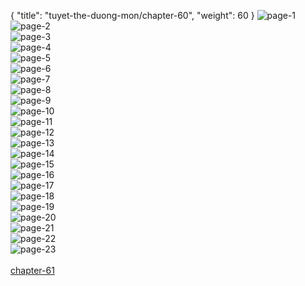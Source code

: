 { "title": "tuyet-the-duong-mon/chapter-60", "weight": 60 }
<img src="tuyet-the-duong-mon_0060_01-a6811fb390305a953a34211b3f671e5d.webp" alt="page-1" origin="http://1.bp.blogspot.com/-TJ7jqasOHoI/VoJvyGJHC_I/AAAAAAAAb4s/rsp-pzlf19s/s320/0001.jpg?imgmax=0"><br/>
<img src="tuyet-the-duong-mon_0060_02-07f3b5d55127ccdca22cfb3e84d7dcca.webp" alt="page-2" origin="http://1.bp.blogspot.com/-T9rNBUC4lQI/VoJvyAIb4wI/AAAAAAAAb4k/nc9IhDWx4dE/s320/0002.jpg?imgmax=0"><br/>
<img src="tuyet-the-duong-mon_0060_03-d90114aaacca43a060390be9efae50df.webp" alt="page-3" origin="http://1.bp.blogspot.com/-VvUR_ceU-I8/VoJvyFzzLmI/AAAAAAAAb4o/tfDifSUVovA/s320/0003.jpg?imgmax=0"><br/>
<img src="tuyet-the-duong-mon_0060_04-70fcdd300f1f330cc64e204a81b0e9c4.webp" alt="page-4" origin="http://1.bp.blogspot.com/-GIUO1uoTcrg/VoJvy6J4jgI/AAAAAAAAb4w/TvM08cZjVfA/s320/0004.jpg?imgmax=0"><br/>
<img src="tuyet-the-duong-mon_0060_05-f547a019642d786f37a334012af5c410.webp" alt="page-5" origin="http://1.bp.blogspot.com/-YuxfBRWTmTM/VoJvzEShoYI/AAAAAAAAb40/7yUrQ_pmrlk/s320/0005.jpg?imgmax=0"><br/>
<img src="tuyet-the-duong-mon_0060_06-83aea4213339ae63608af071a66c4a2b.webp" alt="page-6" origin="http://1.bp.blogspot.com/-VvBCXqpvDjY/VoJvzLnZ03I/AAAAAAAAb44/b8hfDS474nk/s320/0006.jpg?imgmax=0"><br/>
<img src="tuyet-the-duong-mon_0060_07-61a057504bc39b27dbcf3e313a55d78d.webp" alt="page-7" origin="http://1.bp.blogspot.com/-YDQ0jiYK0cs/VoJvzh40vII/AAAAAAAAb5E/CncNLmhSjtg/s320/0007.jpg?imgmax=0"><br/>
<img src="tuyet-the-duong-mon_0060_08-1bc3af9d856cd08b4f200eb444866bed.webp" alt="page-8" origin="http://1.bp.blogspot.com/-M3feIW3jQXc/VoJvztih79I/AAAAAAAAb5I/K0SQHY6Dt4U/s320/0008.jpg?imgmax=0"><br/>
<img src="tuyet-the-duong-mon_0060_09-cbdc5c5f7ce4958ae47caf11f84970f1.webp" alt="page-9" origin="http://1.bp.blogspot.com/-0QDw0_mCukQ/VoJvz-LoXdI/AAAAAAAAb5M/HO3GWfAdk1g/s320/0009.jpg?imgmax=0"><br/>
<img src="tuyet-the-duong-mon_0060_10-ee6d658ff1377e0d3ae7d1e25b8c2c08.webp" alt="page-10" origin="http://1.bp.blogspot.com/-w3OGRBduNT8/VoJv0RtFJYI/AAAAAAAAb5Y/TkWv-F2dyKM/s320/0010.jpg?imgmax=0"><br/>
<img src="tuyet-the-duong-mon_0060_11-17ef4cac228b9be50e8b7cfdd6261eec.webp" alt="page-11" origin="http://1.bp.blogspot.com/-Ug_YWCJ0QgM/VoJv0raQTNI/AAAAAAAAb5c/Jcma1BS_j70/s320/0011.jpg?imgmax=0"><br/>
<img src="tuyet-the-duong-mon_0060_12-c00daf94d9b30414dd0b848db080d834.webp" alt="page-12" origin="http://1.bp.blogspot.com/-88vKJ7mIET4/VoJv02X_ibI/AAAAAAAAb5g/OmRF3eWCTVY/s320/0012.jpg?imgmax=0"><br/>
<img src="tuyet-the-duong-mon_0060_13-2135c34d791f8ac97f711934116b5e71.webp" alt="page-13" origin="http://1.bp.blogspot.com/-nC0aANe3SHM/VoJv1WKH64I/AAAAAAAAb50/5urxWkMaUi8/s320/0013.jpg?imgmax=0"><br/>
<img src="tuyet-the-duong-mon_0060_14-2085c1317d61d9546243f0e23e3bf177.webp" alt="page-14" origin="http://1.bp.blogspot.com/-gRG7tNF3dNc/VoJv1ZU2l9I/AAAAAAAAb5s/loW5tU39HEs/s320/0014.jpg?imgmax=0"><br/>
<img src="tuyet-the-duong-mon_0060_15-d272022815b16ece12b8c60fc5cfa273.webp" alt="page-15" origin="http://1.bp.blogspot.com/--tLXEla0jsQ/VoJv1kgg6dI/AAAAAAAAb5w/qcQhUaFcPJA/s320/0015.jpg?imgmax=0"><br/>
<img src="tuyet-the-duong-mon_0060_16-94b83124583e73b6f378cfdf8ec1a165.webp" alt="page-16" origin="http://1.bp.blogspot.com/-Ujh6hSfhDC8/VoJv2Gkgb1I/AAAAAAAAb6E/2Sdlgr4pHzs/s320/0016.jpg?imgmax=0"><br/>
<img src="tuyet-the-duong-mon_0060_17-b5585f3f3e648a8990f265e30009162d.webp" alt="page-17" origin="http://1.bp.blogspot.com/-1g4bHTqmOMo/VoJv2SK-MLI/AAAAAAAAb6I/XTs-bxUibhM/s320/0017.jpg?imgmax=0"><br/>
<img src="tuyet-the-duong-mon_0060_18-280a7c93b7e90e604981c719a89631c1.webp" alt="page-18" origin="http://1.bp.blogspot.com/-saY4Pypbnfo/VoJv2WivlBI/AAAAAAAAb6M/zIHGFWorN9A/s320/0018.jpg?imgmax=0"><br/>
<img src="tuyet-the-duong-mon_0060_19-6c8a0a4edbb032f55340f1318b99c053.webp" alt="page-19" origin="http://1.bp.blogspot.com/-wF4sxNWe3VQ/VoJv3Cq0QEI/AAAAAAAAb6U/PPw5y9zulaY/s320/0019.jpg?imgmax=0"><br/>
<img src="tuyet-the-duong-mon_0060_20-c192bb3f394b753002d6379fcfc4dce8.webp" alt="page-20" origin="http://1.bp.blogspot.com/-t1DD-1xOFAU/VoJv3JvNqUI/AAAAAAAAb6Y/FTTEUb3QwF0/s320/0020.jpg?imgmax=0"><br/>
<img src="tuyet-the-duong-mon_0060_21-50233e5c3e03517839f38118bbd03a44.webp" alt="page-21" origin="http://1.bp.blogspot.com/-5QP9QB_YMow/VoJv3dsqfHI/AAAAAAAAb6g/f0PBvbtWMjc/s320/0021.jpg?imgmax=0"><br/>
<img src="tuyet-the-duong-mon_0060_22-757aa7d5701ca353a0989eaffb40c5ba.webp" alt="page-22" origin="http://1.bp.blogspot.com/-PBjNbQQ7bcs/VoJv3sq2WAI/AAAAAAAAb6k/E4AuN0CWq7U/s320/0022.jpg?imgmax=0"><br/>
<img src="tuyet-the-duong-mon_0060_23-369855f5f533c43a60f6e068f8c4cfa1.webp" alt="page-23" origin="http://1.bp.blogspot.com/-bNP-YPxJxho/VoJv38wsuLI/AAAAAAAAb6o/m4jRgAkR2iM/s320/0023.jpg?imgmax=0"><br/>
<br/><a class="nextchap" href="/tuyet-the-duong-mon/chapter-61">chapter-61</a>
